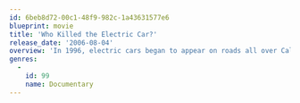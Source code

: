 ```yaml
---
id: 6beb8d72-00c1-48f9-982c-1a43631577e6
blueprint: movie
title: 'Who Killed the Electric Car?'
release_date: '2006-08-04'
overview: 'In 1996, electric cars began to appear on roads all over California. They were quiet and fast, produced no exhaust, and ran without gasoline... Ten years later, these cars were destroyed.'
genres:
  -
    id: 99
    name: Documentary
---
```

